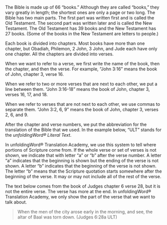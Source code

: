 The Bible is made up of 66 “books.” Although they are called “books,” they vary greatly in length; the shortest ones are only a page or two long. The Bible has two main parts. The first part was written first and is called the Old Testament. The second part was written later and is called the New Testament. The Old Testament has 39 books and the New Testament has 27 books. (Some of the books in the New Testament are letters to people.)

Each book is divided into chapters. Most books have more than one chapter, but Obadiah, Philemon, 2 John, 3 John, and Jude each have only one chapter. All the chapters are divided into verses.

When we want to refer to a verse, we first write the name of the book, then the chapter, and then the verse. For example, “John 3:16” means the book of John, chapter 3, verse 16.

When we refer to two or more verses that are next to each other, we put a line between them. “John 3:16-18” means the book of John, chapter 3, verses 16, 17, and 18.

When we refer to verses that are not next to each other, we use commas to separate them. “John 3:2, 6, 9” means the book of John, chapter 3, verses 2, 6, and 9.

After the chapter and verse numbers, we put the abbreviation for the translation of the Bible that we used. In the example below, “ULT” stands for the *unfoldingWord® Literal Text*.

In unfoldingWord® Translation Academy, we use this system to tell where portions of Scripture come from. If the whole verse or set of verses is not shown, we indicate that with letter “a” or “b” after the verse number. A letter “a” indicates that the beginning is shown but the ending of the verse is not shown. A letter “b” indicates that the beginning of the verse is not shown. The letter “b” means that the Scripture quotation starts somewhere after the beginning of the verse. It may or may not include all of the rest of the verse.

The text below comes from the book of Judges chapter 6 verse 28, but it is not the entire verse. The verse has more at the end. In unfoldingWord® Translation Academy, we only show the part of the verse that we want to talk about.

> When the men of the city arose early in the morning, and see, the altar of Baal was torn down. (Judges 6:28a ULT)
